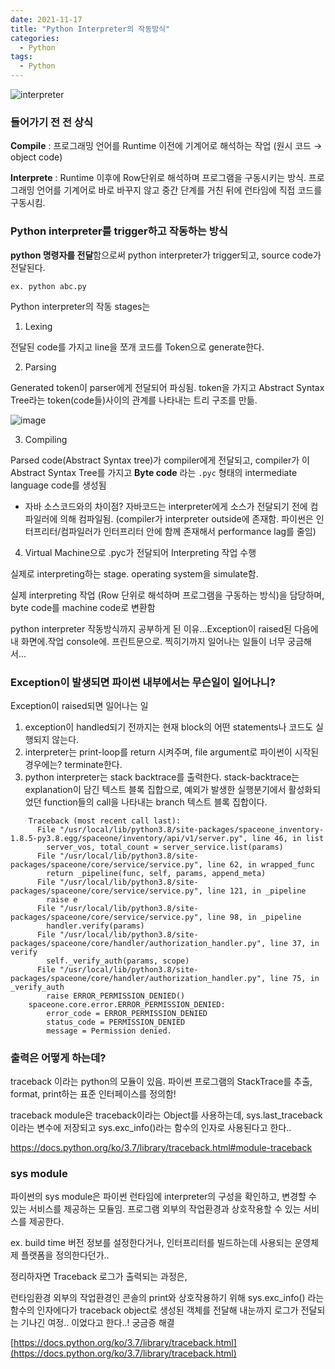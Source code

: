 ```yaml
---
date: 2021-11-17
title: "Python Interpreter의 작동방식"
categories: 
  - Python
tags:
  - Python
---
```

![interpreter](https://user-images.githubusercontent.com/25656426/140708704-45c09f51-a974-40da-b688-49bf0f76494e.png)


### 들어가기 전 전 상식

**Compile** : 프로그래밍 언어를 Runtime 이전에 기계어로 해석하는 작업 (원시 코드 → object code)

**Interprete** : Runtime 이후에 Row단위로 해석하며 프로그램을 구동시키는 방식. 프로그래밍 언어를 기계어로 바로 바꾸지 않고 중간 단계를 거친 뒤에 런타임에 직접 코드를 구동시킴. 

### Python interpreter를 trigger하고 작동하는 방식

**python 명령자를 전달**함으로써 python interpreter가 trigger되고, source code가 전달된다.

`ex. python abc.py`

Python interpreter의 작동 stages는

1) Lexing 

전달된 code를 가지고 line을 쪼개 코드를 Token으로 generate한다. 

2) Parsing

Generated token이 parser에게 전달되어 파싱됨. token을 가지고 Abstract Syntax Tree라는 token(code들)사이의 관계를 나타내는 트리 구조를 만듦.

![image](https://user-images.githubusercontent.com/25656426/140708836-98949bbe-dafb-4260-92ea-4135934bd075.png)


3) Compiling 

Parsed code(Abstract Syntax tree)가 compiler에게 전달되고, compiler가 이 Abstract Syntax Tree를 가지고 **Byte code** 라는  `.pyc` 형태의 intermediate language code를 생성됨

- 자바 소스코드와의 차이점? 자바코드는 interpreter에게 소스가 전달되기 전에  컴파일러에 의해 컴파일됨. (compiler가 interpreter outside에 존재함. 파이썬은 인터프리터/컴파일러가 인터프리터 안에 함께 존재해서 performance lag를 줄임)

4) Virtual Machine으로 .pyc가 전달되어 Interpreting 작업 수행

실제로 interpreting하는 stage. operating system을 simulate함. 

실제 interpreting 작업 (Row 단위로 해석하며 프로그램을 구동하는 방식)을 담당하며, byte code를 machine code로 변환함

python interpreter 작동방식까지 공부하게 된 이유...Exception이 raised된 다음에 내 화면에.작업 console에. 프린트문으로. 찍히기까지 일어나는 일들이 너무 궁금해서...

### Exception이 발생되면 파이썬 내부에서는 무슨일이 일어나니?

Exception이 raised되면 일어나는 일

1.  exception이 handled되기 전까지는 현재 block의 어떤 statements나 코드도 실행되지 않는다. 
2. interpreter는 print-loop를 return 시켜주며, file argument로 파이썬이 시작된 경우에는? terminate한다. 
3. python interpreter는 stack backtrace를 출력한다. stack-backtrace는 explanation이 담긴 텍스트 블록 집합으로, 예외가 발생한 실행분기에서 활성화되었던 function들의 call을 나타내는 branch 텍스트 블록 집합이다. 
    
    
```
    Traceback (most recent call last):
      File "/usr/local/lib/python3.8/site-packages/spaceone_inventory-1.8.5-py3.8.egg/spaceone/inventory/api/v1/server.py", line 46, in list
        server_vos, total_count = server_service.list(params)
      File "/usr/local/lib/python3.8/site-packages/spaceone/core/service/service.py", line 62, in wrapped_func
        return _pipeline(func, self, params, append_meta)
      File "/usr/local/lib/python3.8/site-packages/spaceone/core/service/service.py", line 121, in _pipeline
        raise e
      File "/usr/local/lib/python3.8/site-packages/spaceone/core/service/service.py", line 98, in _pipeline
        handler.verify(params)
      File "/usr/local/lib/python3.8/site-packages/spaceone/core/handler/authorization_handler.py", line 37, in verify
        self._verify_auth(params, scope)
      File "/usr/local/lib/python3.8/site-packages/spaceone/core/handler/authorization_handler.py", line 75, in _verify_auth
        raise ERROR_PERMISSION_DENIED()
    spaceone.core.error.ERROR_PERMISSION_DENIED: 
    	error_code = ERROR_PERMISSION_DENIED
    	status_code = PERMISSION_DENIED
    	message = Permission denied.
```
    
    

### 출력은 어떻게 하는데?

traceback 이라는 python의 모듈이 있음. 파이썬 프로그램의 StackTrace를 추출, format, print하는 표준 인터페이스를 정의함!

traceback module은 traceback이라는 Object를 사용하는데, sys.last_traceback이라는 변수에 저장되고 sys.exc_info()라는 함수의 인자로 사용된다고 한다..

https://docs.python.org/ko/3.7/library/traceback.html#module-traceback


### sys module

파이썬의 sys module은 파이썬 런타임에 interpreter의 구성을 확인하고, 변경할 수 있는 서비스를 제공하는 모듈임. 프로그램 외부의 작업환경과 상호작용할 수 있는 서비스를 제공한다. 

ex. build time 버전 정보를 설정한다거나, 인터프리터를 빌드하는데 사용되는 운영체제 플랫폼을 정의한다던가.. 

정리하자면 Traceback 로그가 출력되는 과정은,

런타임환경 외부의 작업환경인 콘솔의 print와 상호작용하기 위해 sys.exc_info() 라는 함수의 인자에다가 traceback object로 생성된 객체를 전달해 내눈까지 로그가 전달되는 기나긴 여정.. 이었다고 한다..! 궁금증 해결

[https://docs.python.org/ko/3.7/library/traceback.html](https://docs.python.org/ko/3.7/library/traceback.html)